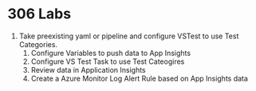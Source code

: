 # 306 Labs

1. Take preexisting yaml or pipeline and configure VSTest to use Test Categories.
   1. Configure Variables to push data to App Insights
   2. Configure VS Test Task to use Test Cateogires
   3. Review data in Application Insights
   4. Create a Azure Monitor Log Alert Rule based on App Insights data
